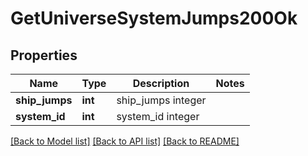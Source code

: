 # GetUniverseSystemJumps200Ok

## Properties
Name | Type | Description | Notes
------------ | ------------- | ------------- | -------------
**ship_jumps** | **int** | ship_jumps integer | 
**system_id** | **int** | system_id integer | 

[[Back to Model list]](../README.md#documentation-for-models) [[Back to API list]](../README.md#documentation-for-api-endpoints) [[Back to README]](../README.md)


